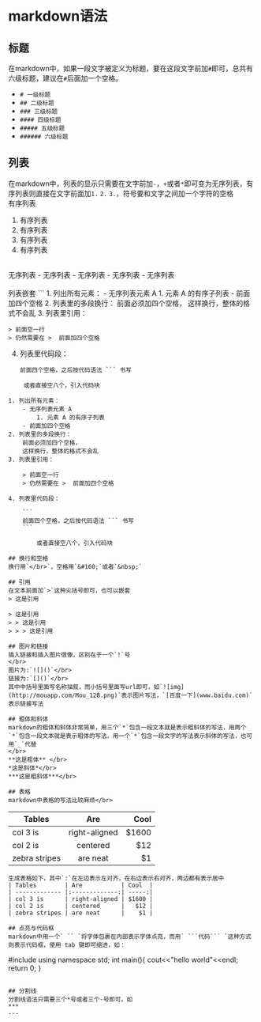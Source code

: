# markdown语法

## 标题
在markdown中，如果一段文字被定义为标题，要在这段文字前加`#`即可，总共有六级标题，建议在`#`后面加一个空格。
* `# 一级标题`
* `## 二级标题`
* `### 三级标题`
* `#### 四级标题`
* `##### 五级标题`
* `###### 六级标题`

## 列表
在markdown中，列表的显示只需要在文字前加`-`，`+`或者`*`即可变为无序列表，有序列表则直接在文字前面加`1.` `2.` `3.`，符号要和文字之间加一个字符的空格</br>
有序列表
1. 有序列表
2. 有序列表
3. 有序列表
4. 有序列表
</br>
无序列表
- 无序列表
- 无序列表
- 无序列表
- 无序列表
</br>
</br>
列表嵌套
```
1. 列出所有元素：
    - 无序列表元素 A
        1. 元素 A 的有序子列表
    - 前面加四个空格
2. 列表里的多段换行：
    前面必须加四个空格，
    这样换行，整体的格式不会乱
3. 列表里引用：

    > 前面空一行
    > 仍然需要在 >  前面加四个空格

4. 列表里代码段：

    ```
    前面四个空格，之后按代码语法 ``` 书写
    ```

        或者直接空八个，引入代码块
```
1. 列出所有元素：
    - 无序列表元素 A
        1. 元素 A 的有序子列表
    - 前面加四个空格
2. 列表里的多段换行：
    前面必须加四个空格，
    这样换行，整体的格式不会乱
3. 列表里引用：

    > 前面空一行
    > 仍然需要在 >  前面加四个空格

4. 列表里代码段：

    ```
    前面四个空格，之后按代码语法 ``` 书写
    ```

        或者直接空八个，引入代码块

## 换行和空格
换行用`</br>`，空格用`&#160;`或者`&nbsp;`

## 引用
在文本前面加`>`这种尖括号即可，也可以嵌套
> 这是引用

> 这是引用
> > 这是引用
> > > 这是引用

## 图片和链接
插入链接和插入图片很像，区别在于一个`!`号
</br>
图片为:`![]()`</br>
链接为:`[]()`</br>
其中中括号里面写名称描叙，而小括号里面写url即可，如`![img](http://mouapp.com/Mou_128.png)`表示图片写法，`[百度一下](www.baidu.com)`表示链接写法

## 粗体和斜体
markdown的粗体和斜体非常简单，用三个`*`包含一段文本就是表示粗斜体的写法，用两个`*`包含一段文本就是表示粗体的写法，用一个`*`包含一段文字的写法表示斜体的写法，也可用`_`代替
</br>
**这是粗体** </br>
*这是斜体*</br>
***这是粗斜体***</br>

## 表格
markdown中表格的写法比较麻烦</br>
```
| Tables        | Are           | Cool  |
| ------------- |:-------------:| -----:|
| col 3 is      | right-aligned | $1600 |
| col 2 is      | centered      |   $12 |
| zebra stripes | are neat      |    $1 |
```
生成表格如下，其中`:`在左边表示左对齐，在右边表示右对齐，两边都有表示居中
| Tables        | Are           | Cool  |
| ------------- |:-------------:| -----:|
| col 3 is      | right-aligned | $1600 |
| col 2 is      | centered      |   $12 |
| zebra stripes | are neat      |    $1 |

## 点亮与代码框
markdown中用一个` `` `将字体包裹在内部表示字体点亮，而用` ```代码``` `这种方式则表示代码框，使用 tab 键即可缩进，如：
```
#include <iostream>
using namespace std;
int main(){
    cout<<"hello world"<<endl;
    return 0;
}
```

## 分割线
分割线语法只需要三个*号或者三个-号即可，如
***
---
